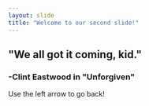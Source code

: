```yaml
---
layout: slide
title: "Welcome to our second slide!"
---
```

## "We all got it coming, kid."
### -Clint Eastwood in "Unforgiven"
Use the left arrow to go back!
